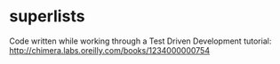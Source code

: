 # superlists

Code written while working through a Test Driven Development tutorial:
http://chimera.labs.oreilly.com/books/1234000000754

